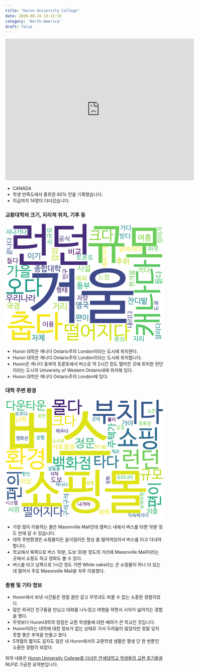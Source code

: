 ```yaml
---
title: "Huron University College"
date: 2020-08-19 13:13:33
category: 'North-America'
draft: false
---
```


<iframe
width="600"
height="450"
frameborder="0" style="border:0"
src="https://www.google.com/maps/embed/v1/place?key=AIzaSyC9e1AME-pVmWC4hBpFdu5S4dKzyepa3HQ&q=Huron+University+College&center=43.0089768,-81.2777032&zoom=14" allowfullscreen>
</iframe>

* CANADA
* 학생 만족도에서 중위권 60% 안을 기록했습니다.
* 지금까지 14명이 다녀갔습니다. 

### 교환대학의 크기, 지리적 위치, 기후 등

![gen_info-WordCloud](../univ_wordclouds_okt/gen_info/CA000004_gen_info_okt.png)

* Huron 대학은 캐나다 Ontario주의 London이라는 도시에 위치한다.
* Huron 대학은 캐나다 Ontario주의 London이라는 도시에 위치합니다.
* Huron은 캐나다 동부의 토론토에서 버스로 약 2시간 정도 떨어진 곳에 위치한 런던이라는 도시의 University of Western Ontario내에 위치해 있다.
* Huron 대학은 캐나다 Ontario주의 London에 있다.


### 대학 주변 환경

![env_info-WordCloud](../univ_wordclouds_okt/env_info/CA000004_env_info_okt.png)

* 가장 많이 이용하는 몰은 Masonville Mall인데 캠퍼스 내에서 버스를 타면 10분 정도 만에 갈 수 있습니다.
* 대학 주변환경은 쇼핑몰이든 음식점이든 항상 좀 떨어져있어서 버스를 타고 다녀야 합니다.
* 학교에서 북쪽으로 버스 10분, 도보 30분 정도의 거리에 Masonville Mall이라는 곳에서 쇼핑도 하고 영화도 볼 수 있다.
* 버스를 타고 남쪽으로 1시간 정도 가면 White oaks라는 큰 쇼핑몰이 하나 더 있는데 멀어서 주로 Masonville Mall을 자주 이용했다.


### 총평 및 기타 정보 
* Huron에서 보낸 시간을은 정말 꿈만 같고 무엇과도 바꿀 수 없는 소중한 경험이었다.
* 많은 외국인 친구들을 만났고 대화를 나누었고 여행을 하면서 시야가 넓어지는 경험을 했다.
* 무엇보다 Huron대학의 장점은 교환 학생들에 대한 배려가 큰 학교인 것입니다.
* Huron이라는 대학에 대한 정보가 없는 상태로 가서 두려움이 많았지만 정말 잊지 못할 좋은 추억을 만들고 왔다.
* 5개월의 짧지도 길지도 않은 내 Huron에서의 교환학생 생활은 평생 단 한 번뿐인 소중한 경험이 되었다.


위의 내용은 [Huron University College를 다녀온 연세대학교 학생들의 교환 후기들을](http://oia.yonsei.ac.kr/partner/expReport.asp?ucode=CA000004&bgbn=A) NLP로 가공한 요약본입니다. 
